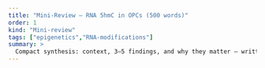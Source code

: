 ```yaml
---
title: "Mini-Review — RNA 5hmC in OPCs (500 words)"
order: 1
kind: "Mini-review"
tags: ["epigenetics","RNA-modifications"]
summary: >
  Compact synthesis: context, 3–5 findings, and why they matter — written for speed-reading researchers.
---
```



